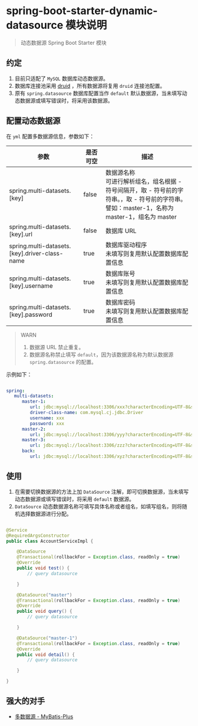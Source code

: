 # spring-boot-starter-dynamic-datasource 模块说明

> 动态数据源 Spring Boot Starter 模块

## 约定

1. 目前只适配了 `MySQL` 数据库动态数据源。
2. 数据库连接池采用 [druid](https://github.com/alibaba/druid/wiki/%E6%96%B0%E6%89%8B%E6%8C%87%E5%8D%97) ，所有数据源将复用 `druid` 连接池配置。
3. 原有 `spring.datasource` 数据库配置当作 `default` 默认数据源，当未填写动态数据源或填写错误时，将采用该数据源。

## 配置动态数据源

在 `yml` 配置多数据源信息，参数如下：

|参数|是否可空|描述|
|---|---|---|
|spring.multi-datasets.[key]|false|数据源名称 <br> 可进行解析组名，组名根据 - 符号间隔开，取 - 符号前的字符串。，取 - 符号前的字符串。<br> 譬如：master-1，名称为 master-1，组名为 master|
|spring.multi-datasets.[key].url|false|数据库 URL|
|spring.multi-datasets.[key].driver-class-name|true|数据库驱动程序 <br> 未填写则复用默认配置数据库配置信息|
|spring.multi-datasets.[key].username|true|数据库账号 <br> 未填写则复用默认配置数据库配置信息|
|spring.multi-datasets.[key].password|true|数据库密码 <br> 未填写则复用默认配置数据库配置信息|

> WARN
>
> 1. 数据源 URL 禁止重复。 
> 2. 数据源名称禁止填写 `default`，因为该数据源名称为默认数据源 `spring.datasource` 的配置。

示例如下：

```yml

spring:
   multi-datasets:
      master-1:
         url: jdbc:mysql://localhost:3306/xxx?characterEncoding=UTF-8&serverTimezone=Asia/Shanghai&useSSL=false&a=1
         driver-class-name: com.mysql.cj.jdbc.Driver
         username: xxx
         password: xxx
      master-2:
         url: jdbc:mysql://localhost:3306/yyy?characterEncoding=UTF-8&serverTimezone=Asia/Shanghai&useSSL=false&a=2
      master-3:
         url: jdbc:mysql://localhost:3306/zzz?characterEncoding=UTF-8&serverTimezone=Asia/Shanghai&useSSL=false&a=3
      back:
         url: jdbc:mysql://localhost:3306/xyz?characterEncoding=UTF-8&serverTimezone=Asia/Shanghai&useSSL=false&a=4

```

## 使用

1. 在需要切换数据源的方法上加 `DataSource` 注解，即可切换数据源，当未填写动态数据源或填写错误时，将采用 `default` 数据源。
2. `DataSource` 动态数据源名称可填写具体名称或者组名，如填写组名，则将随机选择数据源进行分配。

```java

@Service
@RequiredArgsConstructor
public class AccountServiceImpl {

    @DataSource
    @Transactional(rollbackFor = Exception.class, readOnly = true)
    @Override
    public void test() {
        // query datasource

    }

    @DataSource("master")
    @Transactional(rollbackFor = Exception.class, readOnly = true)
    @Override
    public void query() {
        // query datasource

    }

    @DataSource("master-1")
    @Transactional(rollbackFor = Exception.class, readOnly = true)
    @Override
    public void detail() {
        // query datasource

    }

}

```

## 强大的对手

* [多数据源 - MyBatis-Plus](https://gitee.com/baomidou/dynamic-datasource-spring-boot-starter#https://gitee.com/link?target=https%3A%2F%2Fwww.kancloud.cn%2Ftracy5546%2Fdynamic-datasource%2F2264611)
